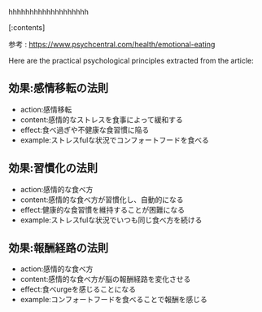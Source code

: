 

hhhhhhhhhhhhhhhhhhh
    
[:contents]

参考 : https://www.psychcentral.com/health/emotional-eating

Here are the practical psychological principles extracted from the article:

## 効果:感情移転の法則
- action:感情移転
- content:感情的なストレスを食事によって緩和する
- effect:食べ過ぎや不健康な食習慣に陥る
- example:ストレスfulな状況でコンフォートフードを食べる

## 効果:習慣化の法則
- action:感情的な食べ方
- content:感情的な食べ方が習慣化し、自動的になる
- effect:健康的な食習慣を維持することが困難になる
- example:ストレスfulな状況でいつも同じ食べ方を続ける

## 効果:報酬経路の法則
- action:感情的な食べ方
- content:感情的な食べ方が脳の報酬経路を変化させる
- effect:食べurgeを感じることになる
- example:コンフォートフードを食べることで報酬を感じる

    